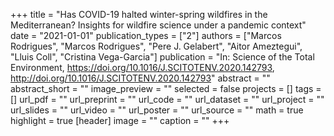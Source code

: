 +++
title = "Has COVID-19 halted winter-spring wildfires in the Mediterranean? Insights for wildfire science under a pandemic context"
date = "2021-01-01"
publication_types = ["2"]
authors = ["Marcos Rodrigues", "Marcos Rodrigues", "Pere J. Gelabert", "Aitor Ameztegui", "Lluis Coll", "Cristina Vega-Garcia"]
publication = "In: Science of the Total Environment, https://doi.org/10.1016/J.SCITOTENV.2020.142793, http://doi.org/10.1016/J.SCITOTENV.2020.142793"
abstract = ""
abstract_short = ""
image_preview = ""
selected = false
projects = []
tags = []
url_pdf = ""
url_preprint = ""
url_code = ""
url_dataset = ""
url_project = ""
url_slides = ""
url_video = ""
url_poster = ""
url_source = ""
math = true
highlight = true
[header]
image = ""
caption = ""
+++
